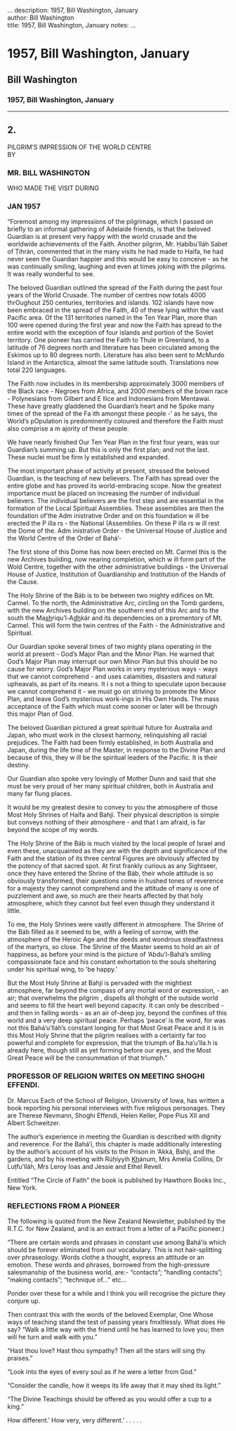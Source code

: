 ...
description: 1957, Bill Washington, January  
author: Bill Washington  
title: 1957, Bill Washington, January 
notes:
...


# 1957, Bill Washington, January  
## Bill Washington  
### 1957, Bill Washington, January  

------




## 2.  
PILGRIM’S IMPRESSION OF THE WORLD CENTRE  
BY

### MR. BILL WASHINGTON  
WHO MADE THE VISIT DURING  

### JAN 1957

“Foremost among my impressions of the pilgrimage, which I passed on briefly to an informal gathering of Adelaide friends, is that the beloved Guardian is at present very happy with the world crusade and the worldwide achievements of the Faith. Another pilgrim, Mr. Ḥabíbu’lláh Sabet of Ṭihrán, commented that in the many visits he had made to Haifa, he had never seen the Guardian happier and this would be easy to conceive - as he was continually smiling, laughing and even at times joking with the pilgrims. It was really wonderful to see.  

The beloved Guardian outlined the spread of the Faith during the past four years of the World Crusade. The number of centres now totals 4000 thrOughout 250 centuries, territories and islands.	102 islands have now been embraced in the spread of the Faith, 40 of these lying within the vast Pacific area. Of the 131 territories named in the Ten Year Plan, more than 100 were opened during the first year and now the Faith has spread to the entire world with the exception of four islands and portion of the Soviet territory. One pioneer has carried the Faith to Thule in Greenland, to a latitude of 76 degrees north and literature has been circulated among the Eskimos up to 80 degrees north. Literature has also been sent to McMurdo Island in the Antarctica, almost the same latitude south. Translations now total 220 languages.  

The Faith now includes in its membership approximately 3000 members of the Black race - Negroes from Africa, and 2000 members of the brown race - Polynesians from Gilbert and E llice and Indonesians from Mentawai. These have greatly gladdened the Guardian’s heart and he Spoke many times of the spread of the Fa ith amongst these people -’ as he says, the World’s pOpulation is predominently coloured and therefore the Faith must also comprise a m ajority of these people.  

We have nearly finished Our Ten Year Plan in the first four years, was our Guardian’s summing up. But this is only the first plan; and not the last. These nuclei must be firm ly established and expanded.  

The most important phase of activity at present, stressed the beloved Guardian, is the teaching of new believers. The Faith has spread over the entire globe and has proved its world-embracing scope.	Now the greatest importance must be placed on increasing the number of individual believers. The individual believers are the first step and are essential in the formation of the Local Spiritual Assemblies.       These assemblies are then the foundation of’the Adm inistrative Order and on this foundation w ill be erected the P illa rs - the National (Assemblies. On these P illa rs w ill rest the Dome of the. Adm inistrative Order - the Universal House of Justice and the World Centre of the Order of Bahá’-  

The first stone of this Dome has now been erected on Mt. Carmel this is the new Archives building, now nearing completion, which w ill form part of the Wold Centre, together with the other administrative buildings - the Universal House of Justice, Institution of Guardianship and Institution of the Hands of the Cause.  

The Holy Shrine of the Báb is to be between two mighty edifices on Mt. Carmel.	To the north, the Administrative Arc, circling on the Tomb gardens, with the new Archives building on the southern end of this Arc and to the south the Ma<u>sh</u>riqu’l-A<u>dh</u>kár and its dependencies on a promentory of Mt. Carmel. This will form the twin centres of the Faith - the Administrative and Spiritual.  

Our Guardian spoke several times of two mighty plans operating in the world at present - God’s Major Plan and the Minor Plan. He warned that God’s Major Plan may interrupt our own Minor Plan but this should be no cause for worry. God’s Major Plan works in very mysterious ways - ways that we cannot comprehend - and uses calamities, disasters and natural upheavals, as part of its means.	It i s not a thing to speculate upon because we cannot comprehend it - we must go on striving to promote the Minor Plan, and leave God’s mysterious work-ings in His Own Hands.	The mass acceptance of the Faith which must come sooner or later will be through this major Plan of God.  

The beloved Guardian pictured a great spiritual future for Australia and Japan, who must work in the closest harmony, relinquishing all racial prejudices. The Faith had been firmly established, in both Australia and Japan, during the life time of the Master, in response to the Divine Plan and because of this, they w ill be the spiritual leaders of the Pacific. It is their destiny.  

Our Guardian also spoke very lovingly of Mother Dunn and said that she must be very proud of her many spiritual children, both in Australia and many far flung places.  

It would be my greatest desire to convey to you the atmosphere of those Most Holy Shrines of Haifa and Bahjí.	Their physical description is simple but conveys nothing of their atmosphere - and that I am afraid, is far beyond the scope of my words.  

The Holy Shrine of the Báb is much visited by the local people of Israel and even these, unacquainted as they are with the depth and significance of the Faith and the station of its three central Figures are obviously affected by the potency of that sacred spot. At first frankly curious as any Sightseer, once they have entered the Shrine of the Báb, their whole attitude is so obviously transformed, their questions come in hushed tones of reverence for a majesty they cannot comprehend and the attitude of many is one of puzzlement and awe, so much are their hearts affected by that holy atmosphere, which they cannot but feel even though they understand it little.  

To me, the Holy Shrines were vastly different in atmosphere. The Shrine of the Báb filled as it seemed to be, with a feeling of sorrow, with the atmosphere of the Heroic Age and the deeds and wondrous steadfastness of the martyrs, so close. The Shrine of the Master seems to hold an air of happiness, as before your mind is the picture of ‘Abdu’l-Bahá’s smiling compassionate face and his constant exhortation to the souls sheltering under his spiritual wing, to 'be happy.’  

But the Most Holy Shrine at Bahjí is pervaded with the mightiest atmosphere, far beyond the compass of any mortal word or expression, - an air; that overwhelms the pilgrim , dispells all thohght of the outside world and seems to fill the heart well beyond capacity.	It can only be described - and then in failing words - as an air of-deep joy, beyond the confines of this world and a very deep spiritual peace. Perhaps ‘peace’ is the word, for was not this Bahá’u’lláh’s constant longing for that Most Great Peace and it is in this Most Holy Shrine that the pilgrim realises with a certainty far too powerful and complete for expression, that the triumph of Ba.ha’u’lla.h is already here, though still as yet forming before our eyes, and the Most Great Peace will be the consummation of that triumph.”  

### PROFESSOR OF RELIGION WRITES ON MEETING SHOGHI EFFENDI.

Dr. Marcus Each of the School of Religion, University of Iowa, has written a book reporting his personal interviews with five religious personages. They are Therese Nevmann, Shoghi Effendi, Helen Keller, Pope Pius XII and Albert Schweitzer.  

The author’s experience in meeting the Guardian is described with dignity and reverence. For the Bahá’í, this chapter is made additionally interesting by the author’s account of his visits to the Prison in ‘Akká, Bshji, and the gardens, and by his meeting with Rúḥíyyih <u>Kh</u>ánum, Mrs Amelia Collins, Dr Luṭfu’lláh, Mrs Leroy Ioas and Jessie and Ethel Revell.  

Entitled “The Circle of Faith” the book is published by Hawthorn Books Inc., New York.  

### REFLECTIONS FROM A PIONEER

The following is quoted from the New Zealand Newsletter, published by the R.T.C. for New Zealand, and is an extract from a letter of a Pacific pioneer.)  

“There are certain words and phrases in constant use among Bahá’ís which should be forever eliminated from our vocabulary. This is not hair-splitting over phraseology. Words clothe a thought, express an attitude or an emotion. These words and phrases, borrowed from the high-pressure salesmanship of the business world, are:- “contacts”; “handling contacts”; “making contacts”; “technique of...” etc...  

Ponder over these for a while and I think you will recognise the picture they conjure up.  

Then contrast this with the words of the beloved Exemplar, One Whose ways of teaching stand the test of passing years fmxltlessly. What does He say? “Walk a little way with the friend until he has learned to love you; then will he turn and walk with you.”  

“Hast thou love? Hast thou sympathy? Then all the stars will sing thy praises.”  

“Look into the eyes of every soul as if he were a letter from God.”  

“Consider the candle, how it weeps its life away that it may shed its light.”  

“The Divine Teachings should be offered as you would offer a cup to a king.”  

How different.’ How very, very different.’ . . . . .